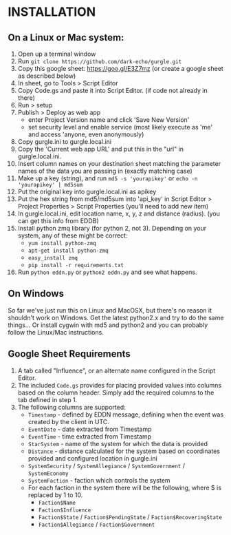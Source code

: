 # INSTALLATION

## On a Linux or Mac system:

1. Open up a terminal window
2. Run `git clone https://github.com/dark-echo/gurgle.git`
3. Copy this google sheet: https://goo.gl/E3Z7mz (or create a google sheet as described below)
4. In sheet, go to Tools > Script Editor
5. Copy Code.gs and paste it into Script Editor. (if code not already in there)
6. Run > setup
7. Publish > Deploy as web app 
   - enter Project Version name and click 'Save New Version' 
   - set security level and enable service (most likely execute as 'me' 
     and access 'anyone, even anonymously) 
8. Copy gurgle.ini to gurgle.local.ini
9. Copy the 'Current web app URL' and put this in the "url" in gurgle.local.ini.
10.  Insert column names on your destination sheet matching the parameter
    names of the data you are passing in (exactly matching case)
11. Make up a key (string), and run `md5 -s 'yourapikey'` or 
    `echo -n 'yourapikey' | md5sum`
12. Put the original key into gurgle.local.ini as apikey
13.  Put the hex string from md5/md5sum into 'api_key' in 
     Script Editor > Project Properties > Script Properties
     (you'll need to add new item)
14. In gurgle.local.ini, edit location name, x, y, z and distance (radius).
    (you can get this info from EDDB)
15. Install python zmq library (for python 2, not 3).
    Depending on your system, any of these might be correct:
    - `yum install python-zmq`
    - `apt-get install python-zmq`
    - `easy_install zmq`
    - `pip install -r requirements.txt`
16. Run `python eddn.py` or `python2 eddn.py` and see what happens.

## On Windows
So far we've just run this on Linux and MacOSX, but there's no reason it
shouldn't work on Windows. Get the latest python2.x and try to do the same
things...  Or install cygwin with md5 and python2 and you can probably
follow the Linux/Mac instructions.

## Google Sheet Requirements

1. A tab called "Influence", or an alternate name configured in the Script Editor.
2. The included `Code.gs` provides for placing provided values into columns based on the column header. Simply add the required columns to the tab defined in step 1.
3. The following columns are supported:
   - `Timestamp` - defined by EDDN message, defining when the event was created by the client in UTC.
   - `EventDate` - date extracted from Timestamp
   - `EventTime` - time extracted from Timestamp
   - `StarSystem` - name of the system for which the data is provided
   - `Distance` - distance calculated for the system based on coordinates provided and configured location in gurgle.ini
   - `SystemSecurity` / `SystemAllegiance` / `SystemGovernment` / `SystemEconomy`
   - `SystemFaction` - faction which controls the system
   - For each faction in the system there will be the following, where $ is replaced by 1 to 10.
     - `Faction$Name`
     - `Faction$Influence`
     - `Faction$State` / `Faction$PendingState` / `Faction$RecoveringState`
     - `Faction$Allegiance` / `Faction$Government`
